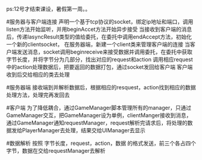 ps:12号才结束课设，暑假第一周。。

#服务器与客户端连接
声明一个基于tcp协议的socket，绑定ip地址和端口，调用listen方法开始监听，并用beginAccet方法开始异步接受
当接收到客户端的消息后，传递IasyncResult类型的值给委托，在委托中调用endAccept方法，初始化一个新的clientsocket，
在服务器端，新建一个client类来管理客户端的连接
当客户端发送消息，socket调用beginreceive来接受数据并调用委托，在委托中获取字节长度，并将字节分为几部分，找出对应的request和action
调用相应request中的action处理数据后，把要返回的数据打包，通过socket发回给客户端
客户端收到后交给相应的类去处理

#服务器端 
接收端到并解析数据后，根据相应的resquest，action找到相应的数据处理方法，处理完再发回去

#客户端
为了降低耦合，通过GameManager脚本管理所有的manager，只通过GameManager交互，把GameManager设为单例，clientManger接收到消息，
通过GameManager通知requestManager，request解析完请求后，将处理的数据发给PlayerManager去处理，结果交给UIManager去显示

#数据解析
按照 字节长度，request，action，数据 的格式发送，前三个各占四个字节，数据在交给requestManager去解析
